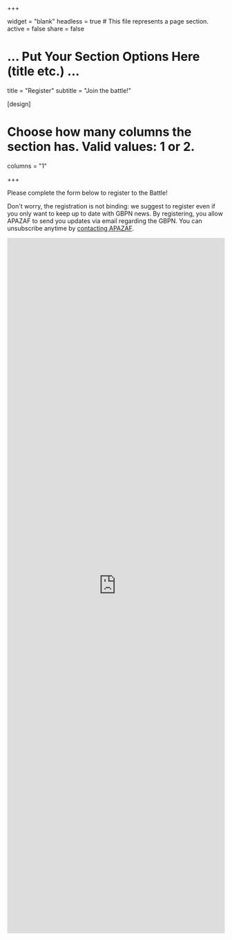 +++

widget = "blank"
headless = true  # This file represents a page section.
active = false
share = false

# ... Put Your Section Options Here (title etc.) ...
title = "Register"
subtitle = "Join the battle!"

[design]
  # Choose how many columns the section has. Valid values: 1 or 2.
  columns = "1"

+++

Please complete the form below to register to the Battle!

Don't worry, the registration is not binding: we suggest to register even if you only want to keep up to date with GBPN news. By registering, you allow APAZAF to send you updates via email regarding the GBPN. You can unsubscribe anytime by [contacting APAZAF](/contact).


<iframe src="https://forms.gle/XizB426GznVVL7Bw9/viewform?embedded=true" width="100%" height="1606" frameborder="0" marginheight="0" marginwidth="0">Loading…</iframe>
